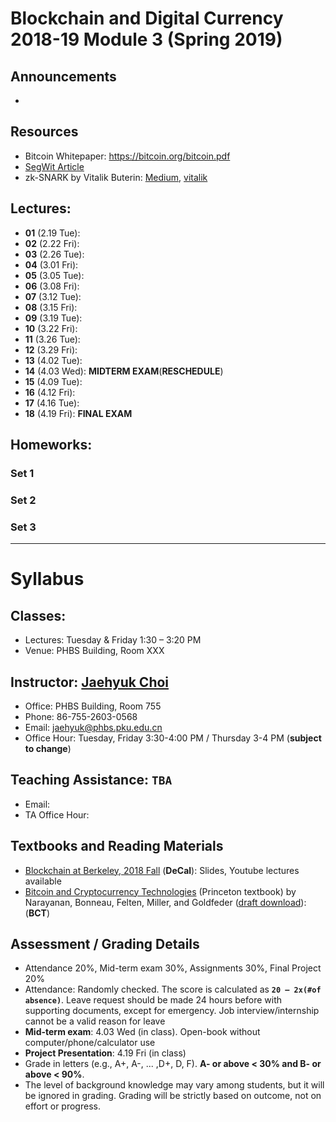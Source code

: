 # Blockchain and Digital Currency 2018-19 Module 3 (Spring 2019)

## Announcements
* 

## Resources
* Bitcoin Whitepaper: https://bitcoin.org/bitcoin.pdf
* [SegWit Article](https://bitcoinmagazine.com/articles/long-road-segwit-how-bitcoins-biggest-protocol-upgrade-became-reality/)
* zk-SNARK by Vitalik Buterin: [Medium](https://medium.com/@VitalikButerin/quadratic-arithmetic-programs-from-zero-to-hero-f6d558cea649), [vitalik](https://vitalik.ca/general/2018/07/21/starks_part_3.html)

## Lectures: 
* __01__ (2.19 Tue): 
* __02__ (2.22 Fri): 
* __03__ (2.26 Tue):
* __04__ (3.01 Fri):
* __05__ (3.05 Tue):
* __06__ (3.08 Fri):
* __07__ (3.12 Tue):
* __08__ (3.15 Fri):
* __09__ (3.19 Tue):
* __10__ (3.22 Fri):
* __11__ (3.26 Tue): 
* __12__ (3.29 Fri):
* __13__ (4.02 Tue):
* __14__ (4.03 Wed): __MIDTERM EXAM__(__RESCHEDULE__)
* __15__ (4.09 Tue):
* __16__ (4.12 Fri):
* __17__ (4.16 Tue):
* __18__ (4.19 Fri): __FINAL EXAM__

## Homeworks: 
### __Set 1__ 
### __Set 2__ 
### __Set 3__ 

***
# Syllabus

## Classes:
* Lectures: Tuesday & Friday 1:30 – 3:20 PM
* Venue: PHBS Building, Room XXX

## Instructor: [Jaehyuk Choi](http://www.jaehyukchoi.net/phbs_en)
* Office: PHBS Building, Room 755
* Phone: 86-755-2603-0568
* Email: jaehyuk@phbs.pku.edu.cn
* Office Hour: Tuesday, Friday 3:30-4:00 PM / Thursday 3-4 PM (__subject to change__)

## Teaching Assistance: `TBA`
* Email: 
* TA Office Hour: 

## Textbooks and Reading Materials
* [Blockchain at Berkeley, 2018 Fall](https://blockchain.berkeley.edu/courses/fall-2018-fundamentals-decal/) (__DeCal__): Slides, Youtube lectures available
* [Bitcoin and Cryptocurrency Technologies](http://bitcoinbook.cs.princeton.edu/) (Princeton textbook) by Narayanan, Bonneau, Felten, Miller, and Goldfeder ([draft download](https://d28rh4a8wq0iu5.cloudfront.net/bitcointech/readings/princeton_bitcoin_book.pdf)): (__BCT__)

## Assessment / Grading Details
* Attendance 20%, Mid-term exam 30%, Assignments 30%, Final Project 20%
* Attendance: Randomly checked. The score is calculated as __`20 – 2x(#of absence)`__. Leave request should be made 24 hours before with supporting documents, except for emergency. Job interview/internship cannot be a valid reason for leave
* __Mid-term exam__: 4.03 Wed (in class). Open-book without computer/phone/calculator use
* __Project Presentation__: 4.19 Fri (in class)
* Grade in letters (e.g., A+, A-, ... ,D+, D, F). __A- or above < 30% and B- or above < 90%__.
* The level of background knowledge may vary among students, but it will be ignored in grading. Grading will be strictly based on outcome, not on effort or progress.
